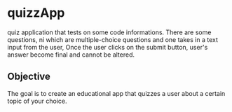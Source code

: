 # quizzApp
quiz application that tests on  some code informations. There are some questions, ni which are multiple-choice questions and one takes in a text input from the user, Once the user clicks on the submit button, user's answer become final and cannot be altered.
## Objective
The goal is to create an educational app that quizzes a user about a certain topic of your choice.
